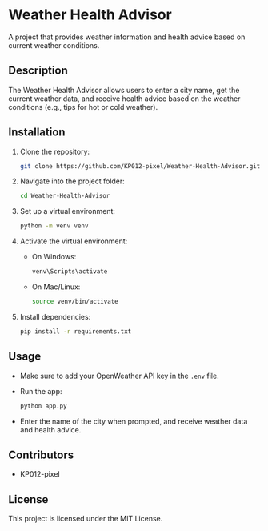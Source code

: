 # Weather Health Advisor

A project that provides weather information and health advice based on current weather conditions.

## Description

The Weather Health Advisor allows users to enter a city name, get the current weather data, and receive health advice based on the weather conditions (e.g., tips for hot or cold weather).

## Installation

1. Clone the repository:
   ```bash
   git clone https://github.com/KP012-pixel/Weather-Health-Advisor.git
   ```

2. Navigate into the project folder:
   ```bash
   cd Weather-Health-Advisor
   ```

3. Set up a virtual environment:
   ```bash
   python -m venv venv
   ```

4. Activate the virtual environment:
   - On Windows:
     ```bash
     venv\Scripts\activate
     ```
   - On Mac/Linux:
     ```bash
     source venv/bin/activate
     ```

5. Install dependencies:
   ```bash
   pip install -r requirements.txt
   ```

## Usage

- Make sure to add your OpenWeather API key in the `.env` file.
- Run the app:
   ```bash
   python app.py
   ```

- Enter the name of the city when prompted, and receive weather data and health advice.

## Contributors

* KP012-pixel

## License

This project is licensed under the MIT License.

